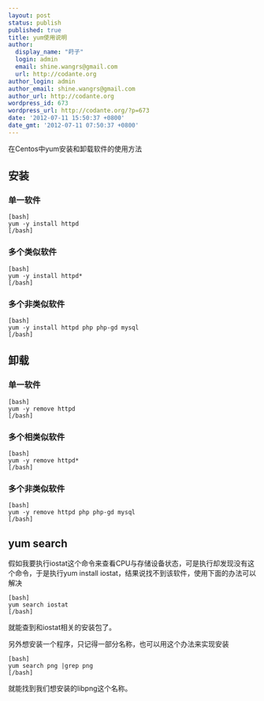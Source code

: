 ```yaml
---
layout: post
status: publish
published: true
title: yum使用说明
author:
  display_name: "莳子"
  login: admin
  email: shine.wangrs@gmail.com
  url: http://codante.org
author_login: admin
author_email: shine.wangrs@gmail.com
author_url: http://codante.org
wordpress_id: 673
wordpress_url: http://codante.org/?p=673
date: '2012-07-11 15:50:37 +0800'
date_gmt: '2012-07-11 07:50:37 +0800'
---
```



在Centos中yum安装和卸载软件的使用方法

## 安装

### 单一软件

    [bash]
    yum -y install httpd
    [/bash]

### 多个类似软件

    [bash]
    yum -y install httpd*
    [/bash]

### 多个非类似软件

    [bash]
    yum -y install httpd php php-gd mysql
    [/bash]

## 卸载

### 单一软件

    [bash]
    yum -y remove httpd
    [/bash]

### 多个相类似软件

    [bash]
    yum -y remove httpd*
    [/bash]

### 多个非类似软件

    [bash]
    yum -y remove httpd php php-gd mysql
    [/bash]



## yum search

假如我要执行iostat这个命令来查看CPU与存储设备状态，可是执行却发现没有这个命令，于是执行yum install iostat，结果说找不到该软件，使用下面的办法可以解决

    [bash]
    yum search iostat
    [/bash]

就能查到和iostat相关的安装包了。

另外想安装一个程序，只记得一部分名称，也可以用这个办法来实现安装

    [bash]
    yum search png |grep png
    [/bash]

就能找到我们想安装的libpng这个名称。